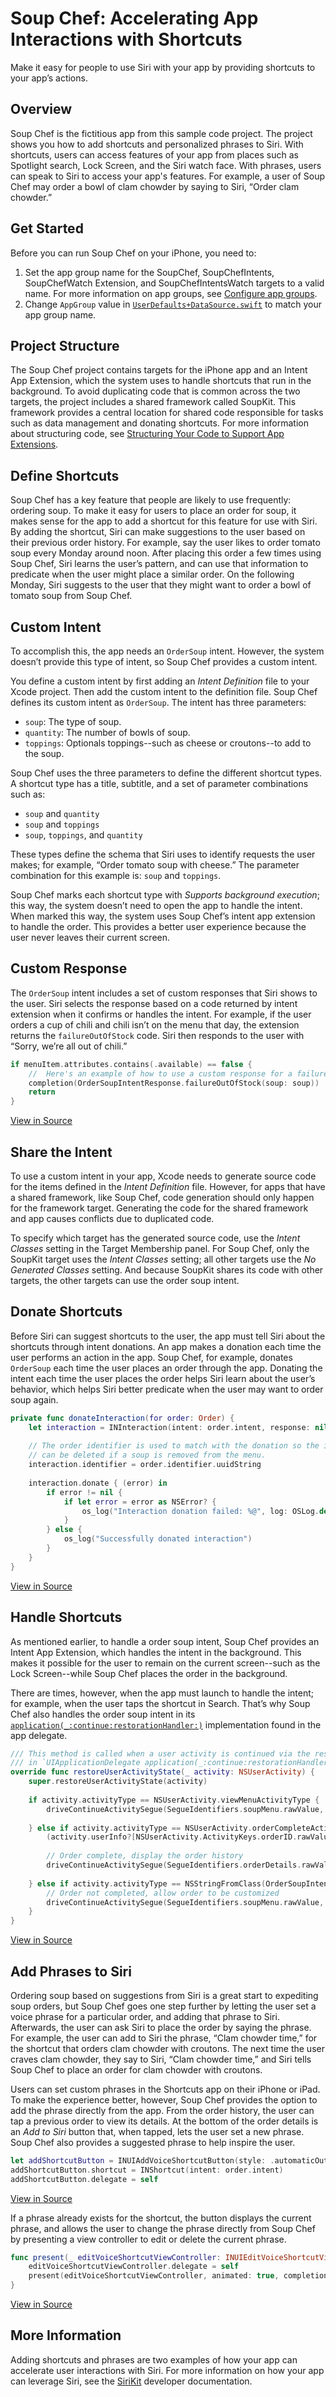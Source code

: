 # Soup Chef: Accelerating App Interactions with Shortcuts

Make it easy for people to use Siri with your app by providing shortcuts to your app’s actions.

## Overview

Soup Chef is the fictitious app from this sample code project. The project shows you how to add shortcuts and personalized phrases to Siri. With shortcuts, users can access features of your app from places such as Spotlight search, Lock Screen, and the Siri watch face. With phrases, users can speak to Siri to access your app's features. For example, a user of Soup Chef may order a bowl of clam chowder by saying to Siri, “Order clam chowder.”

## Get Started

Before you can run Soup Chef on your iPhone, you need to:

1. Set the app group name for the SoupChef, SoupChefIntents, SoupChefWatch Extension, and SoupChefIntentsWatch targets to a valid name. For more information on app groups, see [Configure app groups](https://help.apple.com/xcode/mac/current/#/dev8dd3880fe).
2. Change `AppGroup` value in [`UserDefaults+DataSource.swift`](x-source-tag://app_group) to match your app group name.

## Project Structure

The Soup Chef project contains targets for the iPhone app and an Intent App Extension, which the system uses to handle shortcuts that run in the background. To avoid duplicating code that is common across the two targets, the project includes a shared framework called SoupKit. This framework provides a central location for shared code responsible for tasks such as data management and donating shortcuts.
For more information about structuring code, see [Structuring Your Code to Support App Extensions](https://developer.apple.com/documentation/sirikit/structuring_your_code_to_support_app_extensions).

## Define Shortcuts

Soup Chef has a key feature that people are likely to use frequently: ordering soup. To make it easy for users to place an order for soup, it makes sense for the app to add a shortcut for this feature for use with Siri. By adding the shortcut, Siri can make suggestions to the user based on their previous order history. For example, say the user likes to order tomato soup every Monday around noon. After placing this order a few times using Soup Chef, Siri learns the user’s pattern, and can use that information to predicate when the user might place a similar order. On the following Monday, Siri suggests to the user that they might want to order a bowl of tomato soup from Soup Chef.

## Custom Intent

To accomplish this, the app needs an `OrderSoup` intent. However, the system doesn’t provide this type of intent, so Soup Chef provides a custom intent.

You define a custom intent by first adding an *Intent Definition* file to your Xcode project. Then add the custom intent to the definition file. Soup Chef defines its custom intent as `OrderSoup`. The intent has three parameters:

- `soup`: The type of soup.
- `quantity`: The number of bowls of soup.
- `toppings`: Optionals toppings--such as cheese or croutons--to add to the soup.

Soup Chef uses the three parameters to define the different shortcut types. A shortcut type has a title, subtitle, and a set of parameter combinations such as:

- `soup` and `quantity`
- `soup` and `toppings`
- `soup`, `toppings`, and `quantity`

These types define the schema that Siri uses to identify requests the user makes; for example, “Order tomato soup with cheese.” The parameter combination for this example is: `soup` and `toppings`.

Soup Chef marks each shortcut type with *Supports background execution*; this way, the system doesn’t need to open the app to handle the intent. When marked this way, the system uses Soup Chef’s intent app extension to handle the order. This provides a better user experience because the user never leaves their current screen.

## Custom Response

The `OrderSoup` intent includes a set of custom responses that Siri shows to the user. Siri selects the response based on a code returned by intent extension when it confirms or handles the intent. For example, if the user orders a cup of chili and chili isn’t on the menu that day, the extension returns the `failureOutOfStock` code. Siri then responds to the user with “Sorry, we’re all out of chili.”

``` swift
if menuItem.attributes.contains(.available) == false {
    //  Here's an example of how to use a custom response for a failure case when a particular soup item is unavailable.
    completion(OrderSoupIntentResponse.failureOutOfStock(soup: soup))
    return
}
```
[View in Source](x-source-tag://confirm_intent)

## Share the Intent

To use a custom intent in your app, Xcode needs to generate source code for the items defined in the *Intent Definition* file. However, for apps that have a shared framework, like Soup Chef, code generation should only happen for the framework target. Generating the code for the shared framework and app causes conflicts due to duplicated code.

To specify which target has the generated source code, use the *Intent Classes* setting in the Target Membership panel. For Soup Chef, only the SoupKit target uses the *Intent Classes* setting; all other targets use the *No Generated Classes* setting. And because SoupKit shares its code with other targets, the other targets can use the order soup intent.

## Donate Shortcuts

Before Siri can suggest shortcuts to the user, the app must tell Siri about the shortcuts through intent donations. An app makes a donation each time the user performs an action in the app. Soup Chef, for example, donates `OrderSoup` each time the user places an order through the app. Donating the intent each time the user places the order helps Siri learn about the user’s behavior, which helps Siri better predicate when the user may want to order soup again.

``` swift
private func donateInteraction(for order: Order) {
    let interaction = INInteraction(intent: order.intent, response: nil)
    
    // The order identifier is used to match with the donation so the interaction
    // can be deleted if a soup is removed from the menu.
    interaction.identifier = order.identifier.uuidString
    
    interaction.donate { (error) in
        if error != nil {
            if let error = error as NSError? {
                os_log("Interaction donation failed: %@", log: OSLog.default, type: .error, error)
            }
        } else {
            os_log("Successfully donated interaction")
        }
    }
}
```
[View in Source](x-source-tag://donate_order)

## Handle Shortcuts

As mentioned earlier, to handle a order soup intent, Soup Chef provides an Intent App Extension, which handles the intent in the background. This makes it possible for the user to remain on the current screen--such as the Lock Screen--while Soup Chef places the order in the background.

There are times, however, when the app must launch to handle the intent; for example, when the user taps the shortcut in Search. That’s why Soup Chef also handles the order soup intent in its [`application(_:continue:restorationHandler:)`](https://developer.apple.com/documentation/uikit/uiapplicationdelegate/1623072-application) implementation found in the app delegate.

``` swift
/// This method is called when a user activity is continued via the restoration handler
/// in `UIApplicationDelegate application(_:continue:restorationHandler:)`
override func restoreUserActivityState(_ activity: NSUserActivity) {
    super.restoreUserActivityState(activity)
    
    if activity.activityType == NSUserActivity.viewMenuActivityType {
        driveContinueActivitySegue(SegueIdentifiers.soupMenu.rawValue, sender: nil)
        
    } else if activity.activityType == NSUserActivity.orderCompleteActivityType,
        (activity.userInfo?[NSUserActivity.ActivityKeys.orderID.rawValue] as? UUID) != nil {
        
        // Order complete, display the order history
        driveContinueActivitySegue(SegueIdentifiers.orderDetails.rawValue, sender: activity)
        
    } else if activity.activityType == NSStringFromClass(OrderSoupIntent.self) {
        // Order not completed, allow order to be customized
        driveContinueActivitySegue(SegueIdentifiers.soupMenu.rawValue, sender: activity)
    }
}
```
[View in Source](x-source-tag://continue_nsua)

## Add Phrases to Siri

Ordering soup based on suggestions from Siri is a great start to expediting soup orders, but Soup Chef goes one step further by letting the user set a voice phrase for a particular order, and adding that phrase to Siri. Afterwards, the user can ask Siri to place the order by saying the phrase. For example, the user can add to Siri the phrase, “Clam chowder time,” for the shortcut that orders clam chowder with croutons. The next time the user craves clam chowder, they say to Siri, “Clam chowder time,” and Siri tells Soup Chef to place an order for clam chowder with croutons.

Users can set custom phrases in the Shortcuts app on their iPhone or iPad. To make the experience better, however, Soup Chef provides the option to add the phrase directly from the app. From the order history, the user can tap a previous order to view its details. At the bottom of the order details is an *Add to Siri* button that, when tapped, lets the user set a new phrase. Soup Chef also provides a suggested phrase to help inspire the user.

``` swift
let addShortcutButton = INUIAddVoiceShortcutButton(style: .automaticOutline)
addShortcutButton.shortcut = INShortcut(intent: order.intent)
addShortcutButton.delegate = self
```
[View in Source](x-source-tag://add_to_siri_button)

If a phrase already exists for the shortcut, the button displays the current phrase, and allows the user to change the phrase directly from Soup Chef by presenting a view controller to edit or delete the current phrase.

``` swift
func present(_ editVoiceShortcutViewController: INUIEditVoiceShortcutViewController, for addVoiceShortcutButton: INUIAddVoiceShortcutButton) {
    editVoiceShortcutViewController.delegate = self
    present(editVoiceShortcutViewController, animated: true, completion: nil)
}
```
[View in Source](x-source-tag://edit_phrase)

## More Information

Adding shortcuts and phrases are two examples of how your app can accelerate user interactions with Siri. For more information on how your app can leverage Siri, see the [SiriKit](https://developer.apple.com/documentation/sirikit) developer documentation.
